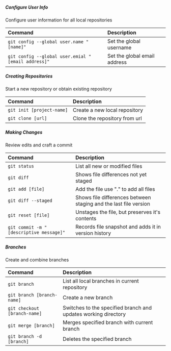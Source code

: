 ##### Configure User Info
Configure user information for all local repositories

| Command | Description     |
| :------------- | :------------- |
| ```git config --global user.name "[name]"```    | Set the global username       |
| ```git config --global user.emial "[email address]"```   | Set the global email address |

##### Creating Repositories
Start a new repository or obtain existing repository

| Command | Description     |
| :------------- | :------------- |
| ```git init [project-name]```       | Create a new local repository        |
| ```git clone [url]```   | Clone the repository from url  |

##### Making Changes
Review edits and craft a commit

| Command | Description     |
| :------------- | :------------- |
| ```git status```       | List all new or modified files        |
| ```git diff```   | Shows file differences not yet staged  |
| ```git add [file]```   | Add the file use "." to add all files  |
| ```git diff --staged```   | Shows file differences between staging and the last file version  |
| ```git reset [file]```   | Unstages the file, but preserves it's contents  |
|	```git commit -m "[descriptive message]"```   | Records file snapshot and adds it in version history  |

##### Branches
Create and combine branches

| Command | Description     |
| :------------- | :------------- |
|	```git branch```   | List all local branches in current repository   |
| ```git branch [branch-name]```    | Create a new branch       |
| ```git checkout [branch-name]```   | Switches to the specified branch and updates working directory |
| ```git merge [branch]```  | Merges specified branch with current branch   |
| ```git branch -d [branch]```  | Deletes the specified branch  |
